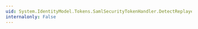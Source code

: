 ```yaml
---
uid: System.IdentityModel.Tokens.SamlSecurityTokenHandler.DetectReplayedToken(System.IdentityModel.Tokens.SecurityToken)
internalonly: False
---
```

